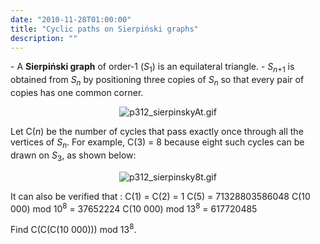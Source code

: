 ```yaml
---
date: "2010-11-28T01:00:00"
title: "Cyclic paths on Sierpiński graphs"
description: ""
---
```


<p>- A <b>Sierpiński graph</b> of order-1 (<var>S</var><sub>1</sub>) is an equilateral triangle.
- <var>S</var><sub><var>n</var>+1</sub> is obtained from <var>S</var><sub><var>n</var></sub> by positioning three copies of <var>S</var><sub><var>n</var></sub> so that every pair of copies has one common corner.
</p>
<div align="center"><img alt="p312_sierpinskyAt.gif" class="dark_img" src="/images/p312_sierpinskyAt.gif"/></div>
<p>Let C(<var>n</var>) be the number of cycles that pass exactly once through all the vertices of <var>S</var><sub><var>n</var></sub>.
For example, C(3) = 8 because eight such cycles can be drawn on <var>S</var><sub>3</sub>, as shown below:
</p>
<div align="center"><img alt="p312_sierpinsky8t.gif" class="dark_img" src="/images/p312_sierpinsky8t.gif"/></div>
<p>It can also be verified that :
C(1) = C(2) = 1
C(5) = 71328803586048
C(10 000) mod 10<sup>8</sup> = 37652224
C(10 000) mod 13<sup>8</sup> = 617720485</p>
<p>Find C(C(C(10 000))) mod 13<sup>8</sup>.
</p>

